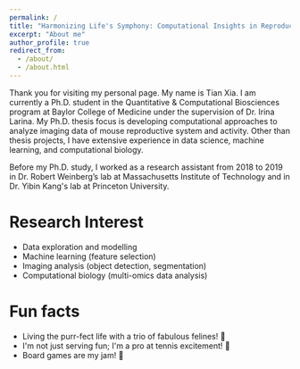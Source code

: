 ```yaml
---
permalink: /
title: "Harmonizing Life's Symphony: Computational Insights in Reproductive Biology through Advanced Imaging Analysis"
excerpt: "About me"
author_profile: true
redirect_from: 
  - /about/
  - /about.html
---
```


Thank you for visiting my personal page. My name is Tian Xia. I am currently a Ph.D. student in the Quantitative & Computational Biosciences program at Baylor College of Medicine under the supervision of Dr. Irina Larina. My Ph.D. thesis focus is developing computational approaches to analyze imaging data of mouse reproductive system and activity. Other than thesis projects, I have extensive experience in data science, machine learning, and computational biology.

Before my Ph.D. study, I worked as a research assistant from 2018 to 2019 in Dr. Robert Weinberg’s lab at Massachusetts Institute of Technology and in Dr. Yibin Kang's lab at Princeton University.

Research Interest
======
- Data exploration and modelling
- Machine learning (feature selection)
- Imaging analysis (object detection, segmentation)
- Computational biology (multi-omics data analysis)

Fun facts
======
- Living the purr-fect life with a trio of fabulous felines! 🐾
- I'm not just serving fun; I'm a pro at tennis excitement! 🎾
- Board games are my jam! 🎲


